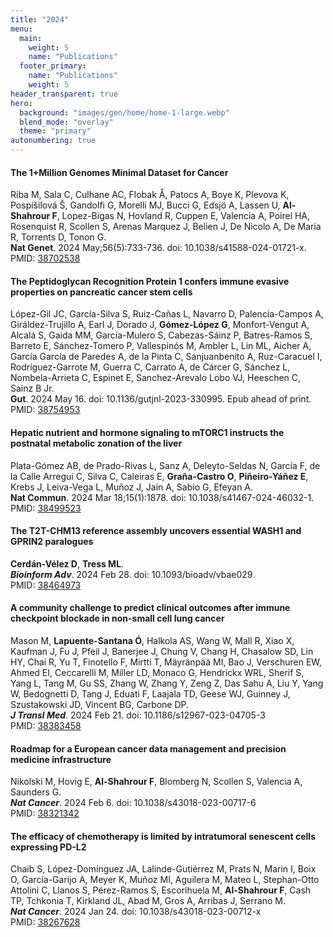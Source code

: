 ```yaml
---
title: "2024"
menu:
  main:
    weight: 5
    name: "Publications"
  footer_primary:
    name: "Publications"
    weight: 5
header_transparent: true
hero:
  background: "images/gen/home/home-1-large.webp"
  blend_mode: "overlay"
  theme: "primary"
autonumbering: true
---
```


#### The 1+Million Genomes Minimal Dataset for Cancer
Riba M, Sala C, Culhane AC, Flobak Å, Patocs A, Boye K, Plevova K, Pospíšilová Š, Gandolfi G, Morelli MJ, Bucci G, Edsjö A, Lassen U, **Al-Shahrour F**, Lopez-Bigas N, Hovland R, Cuppen E, Valencia A, Poirel HA, Rosenquist R, Scollen S, Arenas Marquez J, Belien J, De Nicolo A, De Maria R, Torrents D, Tonon G.  
**Nat Genet**. 2024 May;56(5):733-736. doi: 10.1038/s41588-024-01721-x.  
PMID: [38702538](https://pubmed.ncbi.nlm.nih.gov/38702538/)

#### The Peptidoglycan Recognition Protein 1 confers immune evasive properties on pancreatic cancer stem cells
López-Gil JC, García-Silva S, Ruiz-Cañas L, Navarro D, Palencia-Campos A, Giráldez-Trujillo A, Earl J, Dorado J, **Gómez-López G**, Monfort-Vengut A, Alcalá S, Gaida MM, García-Mulero S, Cabezas-Sáinz P, Batres-Ramos S, Barreto E, Sánchez-Tomero P, Vallespinós M, Ambler L, Lin ML, Aicher A, García García de Paredes A, de la Pinta C, Sanjuanbenito A, Ruz-Caracuel I, Rodríguez-Garrote M, Guerra C, Carrato A, de Cárcer G, Sánchez L, Nombela-Arrieta C, Espinet E, Sanchez-Arevalo Lobo VJ, Heeschen C, Sainz B Jr.  
**Gut**. 2024 May 16. doi: 10.1136/gutjnl-2023-330995. Epub ahead of print.  
PMID: [38754953](https://pubmed.ncbi.nlm.nih.gov/38754953/)

#### Hepatic nutrient and hormone signaling to mTORC1 instructs the postnatal metabolic zonation of the liver
Plata-Gómez AB, de Prado-Rivas L, Sanz A, Deleyto-Seldas N, García F, de la Calle Arregui C, Silva C, Caleiras E, **Graña-Castro O**, **Piñeiro-Yáñez E**, Krebs J, Leiva-Vega L, Muñoz J, Jain A, Sabio G, Efeyan A.  
**Nat Commun**. 2024 Mar 18;15(1):1878. doi: 10.1038/s41467-024-46032-1.  
PMID: [38499523](https://pubmed.ncbi.nlm.nih.gov/38499523/)

#### The T2T-CHM13 reference assembly uncovers essential WASH1 and GPRIN2 paralogues
**Cerdán-Vélez D**, **Tress ML**.  
***Bioinform Adv***. 2024 Feb 28. doi: 10.1093/bioadv/vbae029  
PMID: [38464973](https://pubmed.ncbi.nlm.nih.gov/38464973/)

#### A community challenge to predict clinical outcomes after immune checkpoint blockade in non-small cell lung cancer
Mason M, **Lapuente-Santana Ó**, Halkola AS, Wang W, Mall R, Xiao X, Kaufman J, Fu J, Pfeil J, Banerjee J, Chung V, Chang H, Chasalow SD, Lin HY, Chai R, Yu T, Finotello F, Mirtti T, Mäyränpää MI, Bao J, Verschuren EW, Ahmed EI, Ceccarelli M, Miller LD, Monaco G, Hendrickx WRL, Sherif S, Yang L, Tang M, Gu SS, Zhang W, Zhang Y, Zeng Z, Das Sahu A, Liu Y, Yang W, Bedognetti D, Tang J, Eduati F, Laajala TD, Geese WJ, Guinney J, Szustakowski JD, Vincent BG, Carbone DP.  
***J Transl Med***. 2024 Feb 21. doi: 10.1186/s12967-023-04705-3  
PMID: [38383458](https://pubmed.ncbi.nlm.nih.gov/38383458/)

#### Roadmap for a European cancer data management and precision medicine infrastructure
Nikolski M, Hovig E, **Al-Shahrour F**, Blomberg N, Scollen S, Valencia A, Saunders G.  
***Nat Cancer***. 2024 Feb 6. doi: 10.1038/s43018-023-00717-6  
PMID: [38321342](https://pubmed.ncbi.nlm.nih.gov/38321342/)

#### The efficacy of chemotherapy is limited by intratumoral senescent cells expressing PD-L2
Chaib S, López-Domínguez JA, Lalinde-Gutiérrez M, Prats N, Marin I, Boix O, García-Garijo A, Meyer K, Muñoz MI, Aguilera M, Mateo L, Stephan-Otto Attolini C, Llanos S, Pérez-Ramos S, Escorihuela M, **Al-Shahrour F**, Cash TP, Tchkonia T, Kirkland JL, Abad M, Gros A, Arribas J, Serrano M.  
***Nat Cancer***. 2024 Jan 24. doi: 10.1038/s43018-023-00712-x  
PMID: [38267628](https://pubmed.ncbi.nlm.nih.gov/38267628/)